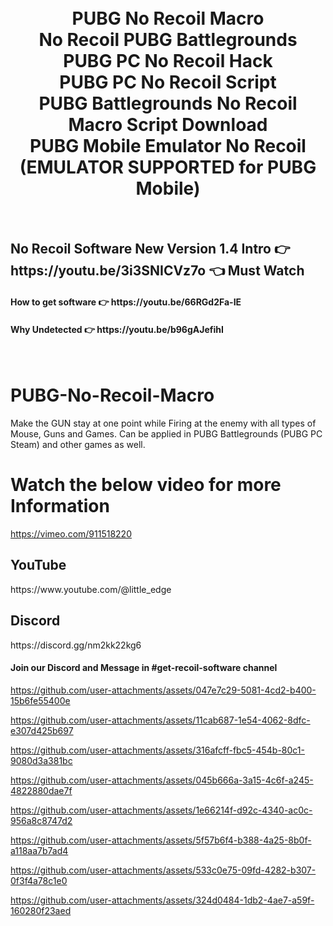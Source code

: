 

<h1 align="center">
  <br>
  PUBG No Recoil Macro
  <br>
  No Recoil PUBG Battlegrounds
  <br>
  PUBG PC No Recoil Hack
  <br>
  PUBG PC No Recoil Script
  <br>
  PUBG Battlegrounds No Recoil Macro Script Download
  <br>
  PUBG Mobile Emulator No Recoil  (EMULATOR SUPPORTED for PUBG Mobile)
</h1>

<br>
<h2>No Recoil Software New Version 1.4 Intro  👉 https://youtu.be/3i3SNICVz7o 👈 Must Watch</h2>
<h4>How to get software 👉 https://youtu.be/66RGd2Fa-IE </h4>
<h4>Why Undetected 👉 https://youtu.be/b96gAJefihI </h4>
<br>

# PUBG-No-Recoil-Macro
Make the GUN stay at one point while Firing at the enemy with all types of Mouse, Guns and Games. Can be applied in PUBG Battlegrounds (PUBG PC Steam) and other games as well.

# Watch the below video for more Information
https://vimeo.com/911518220

<h2>YouTube</h2>
https://www.youtube.com/@little_edge
<br>
<h2>Discord</h2>
https://discord.gg/nm2kk22kg6
<h4>Join our Discord and Message in #get-recoil-software channel</h4>



https://github.com/user-attachments/assets/047e7c29-5081-4cd2-b400-15b6fe55400e


https://github.com/user-attachments/assets/11cab687-1e54-4062-8dfc-e307d425b697


https://github.com/user-attachments/assets/316afcff-fbc5-454b-80c1-9080d3a381bc


https://github.com/user-attachments/assets/045b666a-3a15-4c6f-a245-4822880dae7f


https://github.com/user-attachments/assets/1e66214f-d92c-4340-ac0c-956a8c8747d2


https://github.com/user-attachments/assets/5f57b6f4-b388-4a25-8b0f-a118aa7b7ad4


https://github.com/user-attachments/assets/533c0e75-09fd-4282-b307-0f3f4a78c1e0


https://github.com/user-attachments/assets/324d0484-1db2-4ae7-a59f-160280f23aed










